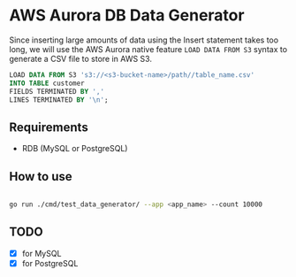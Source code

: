 # AWS Aurora DB Data Generator

Since inserting large amounts of data using the Insert statement takes too long, we will use the AWS Aurora native feature `LOAD DATA FROM S3` syntax to generate a CSV file to store in AWS S3.

```sql
LOAD DATA FROM S3 's3://<s3-bucket-name>/path//table_name.csv'
INTO TABLE customer 
FIELDS TERMINATED BY ',' 
LINES TERMINATED BY '\n';
```

## Requirements

- RDB (MySQL or PostgreSQL)

## How to use

```sh

go run ./cmd/test_data_generator/ --app <app_name> --count 10000
```

## TODO

- [x] for MySQL
- [x] for PostgreSQL
